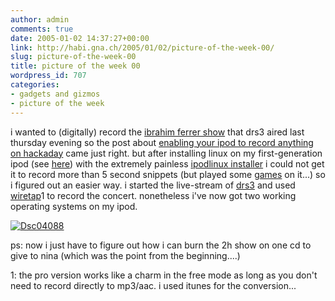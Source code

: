 ```yaml
---
author: admin
comments: true
date: 2005-01-02 14:37:27+00:00
link: http://habi.gna.ch/2005/01/02/picture-of-the-week-00/
slug: picture-of-the-week-00
title: picture of the week 00
wordpress_id: 707
categories:
- gadgets and gizmos
- picture of the week
---
```



i wanted to (digitally) record the [ibrahim ferrer show](http://www.drs.ch/drsonline/gbgateinvoker.cfm?gbAction=drsContentFulldisplaySearchR&ObjectID=3A705107-CC18-4EEC-9E0B3D56FCD54DC1) that drs3 aired last thursday evening so the post about [enabling your ipod to record anything on hackaday](http://www.hackaday.com/entry/1234000147025394/) came just right. but after installing linux on my first-generation ipod  (see [here](http://www.dieselsweeties.com/shirts/index2.shtml)) with the extremely painless [ipodlinux installer](http://ipodlinuxinstl.sourceforge.net/) i could not get it to record more than 5 second snippets (but played some [games](http://www.ipodlinux.org/index.php/Screenshots) on it...) so i figured out an easier way. i started the live-stream of [drs3](http://www.drs.ch/indexdrs3.html) and used [wiretap](http://www.ambrosiasw.com/utilities/wiretap/)1 to record the concert. nonetheless i've now got two working operating systems on my ipod.



[![Dsc04088](http://habi.gna.ch/blog/images/DSC04088-tm.jpg)](http://habi.gna.ch/blog/images/DSC04088.jpg)
  





  
ps: now i just have to figure out how i can burn the 2h show on one cd to give to nina (which was the point from the beginning....)



1: the pro version works like a charm in the free mode as long as you don't need to record directly to mp3/aac. i used itunes for the conversion...

